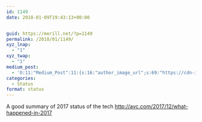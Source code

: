 ```yaml
---
id: 1149
date: 2018-01-09T19:43:13+00:00


guid: https://merill.net/?p=1149
permalink: /2018/01/1149/
xyz_lnap:
  - "1"
xyz_twap:
  - "1"
medium_post:
  - 'O:11:"Medium_Post":11:{s:16:"author_image_url";s:69:"https://cdn-images-1.medium.com/fit/c/200/200/0*nOSMyIhdQJ9325FH.jpeg";s:10:"author_url";s:26:"https://medium.com/@merill";s:11:"byline_name";N;s:12:"byline_email";N;s:10:"cross_link";s:2:"no";s:2:"id";s:12:"6bfc30ba6bb7";s:21:"follower_notification";s:3:"yes";s:7:"license";s:19:"all-rights-reserved";s:14:"publication_id";s:12:"99858869fb3c";s:6:"status";s:6:"public";s:3:"url";s:124:"https://medium.com/@merill/a-good-summary-of-2017-status-of-the-tech-http-avc-com-2017-12-what-happened-in-2017-6bfc30ba6bb7";}'
categories:
  - Status
format: status
---
```

A good summary of 2017 status of the tech <a href="http://avc.com/2017/12/what-happened-in-2017">http://avc.com/2017/12/what-happened-in-2017</a>